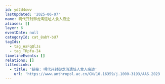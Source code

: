 ```yaml
---
id: yd2d4owv
lastUpdated: '2025-06-07'
name: 明代开封御龙湾遗址人食人痕迹
aliases: []
layer: 6
eventDate: null
categoryId: cat_8abY-bU7
tagIds:
  - tag_AaFqQlJs
  - tag_TRpfu-I4
timelineEvents: []
relations: []
titledLinks:
  - title: '链接: 明代开封御龙湾遗址人食人痕迹'
    url: 'https://www.anthropol.ac.cn/CN/10.16359/j.1000-3193/AAS.2023.0063'
---
```


